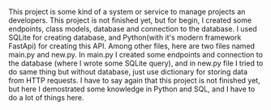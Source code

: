 This project is some kind of a system or service to manage projects an developers. This project is not finished yet, but for begin, I created some endpoints, class models, database and connection to the database. I used SQLite for creating database, and Python(with it's modern framework FastApi) for creating this API.
Among other files, here are two files named main.py and new.py. In main.py I created some endpoints and connection to the database (where I wrote some SQLite query), and in new.py file I tried to do same thing but without database, just use dictionary for storing data from HTTP requests. I have to say again that this project is not finished yet, but here I demostrated some knowledge in Python and SQL, and I have to do a lot of things here.
